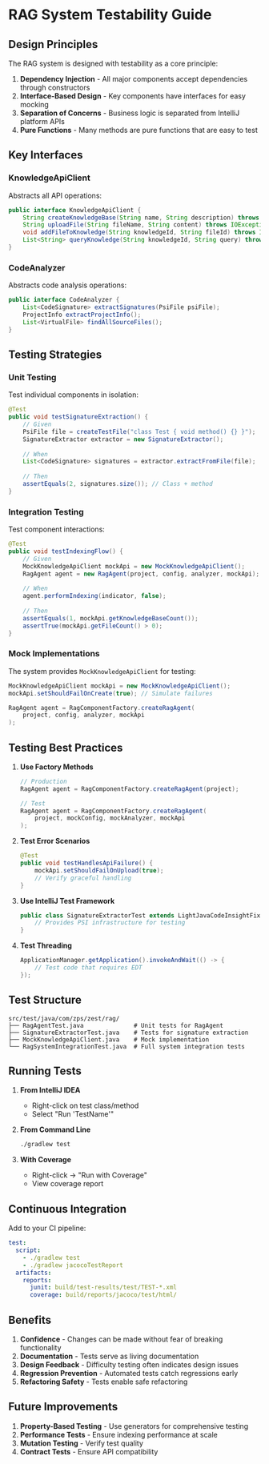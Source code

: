 # RAG System Testability Guide

## Design Principles

The RAG system is designed with testability as a core principle:

1. **Dependency Injection** - All major components accept dependencies through constructors
2. **Interface-Based Design** - Key components have interfaces for easy mocking
3. **Separation of Concerns** - Business logic is separated from IntelliJ platform APIs
4. **Pure Functions** - Many methods are pure functions that are easy to test

## Key Interfaces

### KnowledgeApiClient
Abstracts all API operations:
```java
public interface KnowledgeApiClient {
    String createKnowledgeBase(String name, String description) throws IOException;
    String uploadFile(String fileName, String content) throws IOException;
    void addFileToKnowledge(String knowledgeId, String fileId) throws IOException;
    List<String> queryKnowledge(String knowledgeId, String query) throws IOException;
}
```

### CodeAnalyzer
Abstracts code analysis operations:
```java
public interface CodeAnalyzer {
    List<CodeSignature> extractSignatures(PsiFile psiFile);
    ProjectInfo extractProjectInfo();
    List<VirtualFile> findAllSourceFiles();
}
```

## Testing Strategies

### Unit Testing
Test individual components in isolation:

```java
@Test
public void testSignatureExtraction() {
    // Given
    PsiFile file = createTestFile("class Test { void method() {} }");
    SignatureExtractor extractor = new SignatureExtractor();
    
    // When
    List<CodeSignature> signatures = extractor.extractFromFile(file);
    
    // Then
    assertEquals(2, signatures.size()); // Class + method
}
```

### Integration Testing
Test component interactions:

```java
@Test
public void testIndexingFlow() {
    // Given
    MockKnowledgeApiClient mockApi = new MockKnowledgeApiClient();
    RagAgent agent = new RagAgent(project, config, analyzer, mockApi);
    
    // When
    agent.performIndexing(indicator, false);
    
    // Then
    assertEquals(1, mockApi.getKnowledgeBaseCount());
    assertTrue(mockApi.getFileCount() > 0);
}
```

### Mock Implementations

The system provides `MockKnowledgeApiClient` for testing:

```java
MockKnowledgeApiClient mockApi = new MockKnowledgeApiClient();
mockApi.setShouldFailOnCreate(true); // Simulate failures

RagAgent agent = RagComponentFactory.createRagAgent(
    project, config, analyzer, mockApi
);
```

## Testing Best Practices

1. **Use Factory Methods**
   ```java
   // Production
   RagAgent agent = RagComponentFactory.createRagAgent(project);
   
   // Test
   RagAgent agent = RagComponentFactory.createRagAgent(
       project, mockConfig, mockAnalyzer, mockApi
   );
   ```

2. **Test Error Scenarios**
   ```java
   @Test
   public void testHandlesApiFailure() {
       mockApi.setShouldFailOnUpload(true);
       // Verify graceful handling
   }
   ```

3. **Use IntelliJ Test Framework**
   ```java
   public class SignatureExtractorTest extends LightJavaCodeInsightFixtureTestCase {
       // Provides PSI infrastructure for testing
   }
   ```

4. **Test Threading**
   ```java
   ApplicationManager.getApplication().invokeAndWait(() -> {
       // Test code that requires EDT
   });
   ```

## Test Structure

```
src/test/java/com/zps/zest/rag/
├── RagAgentTest.java              # Unit tests for RagAgent
├── SignatureExtractorTest.java    # Tests for signature extraction
├── MockKnowledgeApiClient.java    # Mock implementation
└── RagSystemIntegrationTest.java  # Full system integration tests
```

## Running Tests

1. **From IntelliJ IDEA**
   - Right-click on test class/method
   - Select "Run 'TestName'"

2. **From Command Line**
   ```bash
   ./gradlew test
   ```

3. **With Coverage**
   - Right-click → "Run with Coverage"
   - View coverage report

## Continuous Integration

Add to your CI pipeline:

```yaml
test:
  script:
    - ./gradlew test
    - ./gradlew jacocoTestReport
  artifacts:
    reports:
      junit: build/test-results/test/TEST-*.xml
      coverage: build/reports/jacoco/test/html/
```

## Benefits

1. **Confidence** - Changes can be made without fear of breaking functionality
2. **Documentation** - Tests serve as living documentation
3. **Design Feedback** - Difficulty testing often indicates design issues
4. **Regression Prevention** - Automated tests catch regressions early
5. **Refactoring Safety** - Tests enable safe refactoring

## Future Improvements

1. **Property-Based Testing** - Use generators for comprehensive testing
2. **Performance Tests** - Ensure indexing performance at scale
3. **Mutation Testing** - Verify test quality
4. **Contract Tests** - Ensure API compatibility
